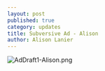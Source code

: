 ```yaml
---
layout: post
published: true
category: updates
title: Subversive Ad - Alison
author: Alison Lanier
---
```

![AdDraft1-Alison.png]({{site.baseurl}}/assets/AdDraft1-Alison.png)


